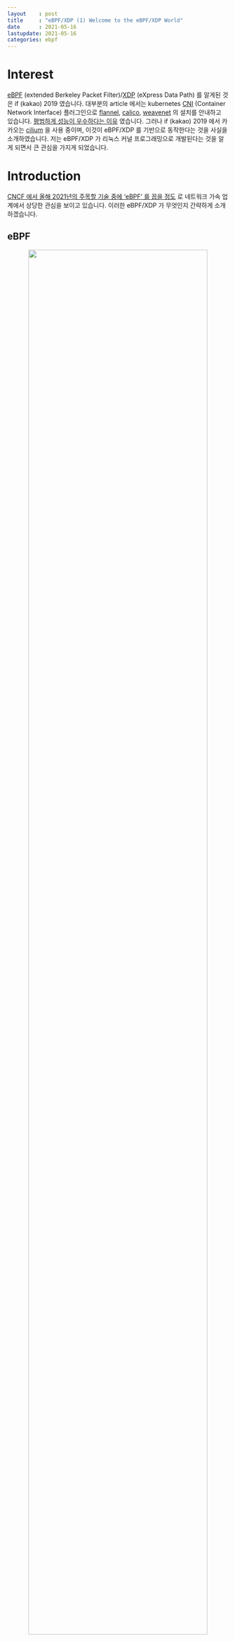 ```yaml
---
layout    : post
title     : "eBPF/XDP (1) Welcome to the eBPF/XDP World"
date      : 2021-05-16
lastupdate: 2021-05-16
categories: ebpf
---
```


# Interest
[eBPF](https://ebpf.io/) (extended Berkeley Packet Filter)/[XDP](https://www.iovisor.org/technology/xdp) (eXpress Data Path) 를 알게된 것은 if (kakao) 2019 였습니다. 대부분의 article 에서는 kubernetes [CNI](https://github.com/containernetworking/cni) (Container Network Interface) 플러그인으로 [flannel](https://github.com/flannel-io/flannel), [calico](https://www.projectcalico.org/), [weavenet](https://github.com/weaveworks/weave) 의 설치를 안내하고 있습니다. [평범하게 성능이 우수하다는 이유](https://itnext.io/benchmark-results-of-kubernetes-network-plugins-cni-over-10gbit-s-network-updated-august-2020-6e1b757b9e49) 였습니다. 그러나 if (kakao) 2019 에서 카카오는 [cilium](https://cilium.io/) 을 사용 중이며, 이것이 eBPF/XDP 를 기반으로 동작한다는 것을 사실을 소개하였습니다. 저는 eBPF/XDP 가 리눅스 커널 프로그래밍으로 개발된다는 것을 알게 되면서 큰 관심을 가지게 되었습니다.

# Introduction
[CNCF 에서 올해 2021년의 주목할 기술 중에 ‘eBPF’ 를 꼽을 정도](https://about.gitlab.com/blog/2020/11/24/cncf-five-technologies-to-watch-in-2021/) 로 네트워크 가속 업계에서 상당한 관심을 보이고 있습니다. 이러한 eBPF/XDP 가 무엇인지 간략하게 소개하겠습니다.

## eBPF

<p align="center"><img src="https://ebpf.io/static/overview-3c0c9cd2010cb0b7fdc26e5e17d99635.png" width="90%" height="90%"></p>

eBPF 는 커널 변경 또는 모듈 로드 없이 리눅스 커널에서 프로그램을 실행할 수 있는 기술입니다. 즉, 커널을 동적으로 프로그래밍 할 수 있다는 뜻이 되겠습니다. eBPF 는 socket, TCP/IP stack, 네트워크 디바이스 드라이버와 같은 네트워크 관련 부분 뿐만 아니라 프로세스, 저장 장치, 원하면 사용자 정의 프로브를 만들어 후크 지점을 선정할 수 있습니다. 이들 후크 지점에서 이벤트가 발생하면 eBPF 프로그램이 자동 실행될 것입니다.

- Verifier는 악의적인 접근 또는 시스템 장애를 일으킬 수 있는 부분을 사전에 차단합니다.
- JIT (Just-in-Time) 은 eBPF 바이트 코드(ELF format)를 머신에 맞는 명령어 셋으로 변환합니다.
- Map 은 eBPF 프로그램 들과 유저 프로그램이 정보를 공유하기 위한 KVS (Key-Value Store) 입니다.

## XDP

<p align="center"><img src="https://www.iovisor.org/wp-content/uploads/sites/8/2016/09/xdp-packet-processing-768x420.png" width="90%" height="90%"></p>

XDP 는 리눅스 네트워크 스택보다 더 낮은 네트워크 드라이버 영역에서 작동하는 eBPF 프로그램입니다. 따라서 리눅스의 네트워크 스택을 전혀 통과하지 않은 상태에서 빠르게 패킷을 폐기하거나 리다이렉션 할 수 있는 [이점](https://blog.cloudflare.com/how-to-drop-10-million-packets/) 이 있습니다. 그러나 ingress traffic 만을 처리할 수 있다는 제약이 있습니다. 따라서, egress traffic 에 대한 정책을 요구하는 경우 XDP 가 아닌 socket-ebpf, tc-ebpf 를 사용해야 합니다.

# Digression
[DPDK](https://www.dpdk.org/) (Data Plane Development Kit) 는 eBPF/XDP 와는 달리 소위 ‘kernel bypass’ 를 통해 원하는 목적을 달성하기 위한 기술입니다. 상당 부분을 유저 영역에서 처리하게 되면서 유저-커널 영역 간 컨텍스트 스위칭 빈도수를 줄일 수 있습니다. 다만 오랜 세월동안 다져진 커널의 안정된 프로토콜 스택, 라우팅 정보 그리고 그것을 이용하는 도구를 모두 사용할 수 없기에 이것을 모두 구현해야 합니다. 반면 eBPF/XDP는 커널의 모든 기능을 사용하면서 원하는 기능의 프로그래밍이 가능합니다. 그러나 이것이 무조건 매력적인 방향으로만 동작하지 않는다는 것을 유념하시기 바랍니다. 시스템과 맞닿은 커널 영역에서 동작한다는 것은 그만큼 [보안에 더 많은 주의를 요구](https://cve.mitre.org/cgi-bin/cvekey.cgi?keyword=BPF) 한다는 것입니다. 그리고 논쟁의 여지가 있으나 eBPF/XDP 가 언제나 뛰어난 성능을 보이는 것이 아닙니다. [[1](https://pchaigno.github.io/ebpf/2020/09/29/bpf-isnt-just-about-speed.html),[2](https://kinvolk.io/blog/2020/09/performance-benchmark-analysis-of-egress-filtering-on-linux/)] XDP 논문의 테스트 결과 모든 부분에서 DPDK 보다 낮은 성능을 보이고 있음을 확인할 수 있습니다. 비록 DPDK 보다 평균적으로 낮은 CPU 점유율을 가지고 있지만 DPDK 처럼 [CPU 100% 을 사용해야 최대 처리량을 달성](https://dl.acm.org/doi/10.1145/3281411.3281443) 할 수 있습니다. eBPF/XDP 진영에서는 이 performance gap 을 bridge 하기 위해서 많은 노력을 기울이고 있습니다. 저는 Smart NIC + XDP offload 가 DPDK의 성능을 능가할 수 있게 할 key 라고 생각합니다.

# Wrap Up
다음 포스트 eBPF/XDP (2) Samples on Virtual Network 에서는 eBPF/XDP 커뮤니터 진영에서 bible로 여기고 있는 [BPF and XDP Reference Guide](https://docs.cilium.io/en/stable/bpf/) 의 샘플 코드를 ‘직접’ 실행하고 분석하여 eBPF/XDP를 체득하도록 하겠습니다.

eBPF/XDP 에 대한 설명은 책 한 권에 써야 할 정도로 방대합니다. 따라서 부족한 설명은 추후 지속 업데이트할 예정입니다.

# References
- [calico](https://www.projectcalico.org/)
- [cilium](https://cilium.io/)
- [CNI](https://github.com/containernetworking/cni)
- [DPDK](https://www.dpdk.org/)
- [eBPF](https://ebpf.io/)
- [flannel](https://github.com/flannel-io/flannel)
- [weavenet](https://github.com/weaveworks/weave)
- [XDP](https://www.iovisor.org/technology/xdp)
